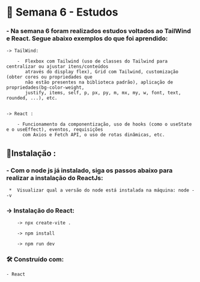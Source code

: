 # 🧠 Semana 6 - Estudos

### - Na semana 6 foram realizados estudos voltados ao TailWind e React. Segue abaixo exemplos do que foi aprendido: 

    -> TailWind:

        -  Flexbox com Tailwind (uso de classes do Tailwind para centralizar ou ajustar itens/conteúdos 
           através do display flex), Grid com Tailwind, customização (obter cores ou propriedades que 
           não estão presentes na biblioteca padrão), aplicação de propriedades(bg-color-weight, 
           justify, items, self, p, px, py, m, mx, my, w, font, text, rounded, ...), etc.


    -> React :

        - Funcionamento da componentização, uso de hooks (como o useState e o useEffect), eventos, requisições 
          com Axios e Fetch API, o uso de rotas dinâmicas, etc.


## 🔧Instalação :

### - Com o node js já instalado, siga os passos abaixo para realizar a instalação do ReactJs:

     *  Visualizar qual a versão do node está instalada na máquina: node --v 

### -> Instalação do React:

        -> npx create-vite .

        -> npm install

        -> npm run dev


### 🛠️ Construído com:

    - React